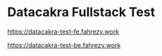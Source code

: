 # Datacakra Fullstack Test

https://datacakra-test-fe.fahrezy.work

https://datacakra-test-be.fahrezy.work
